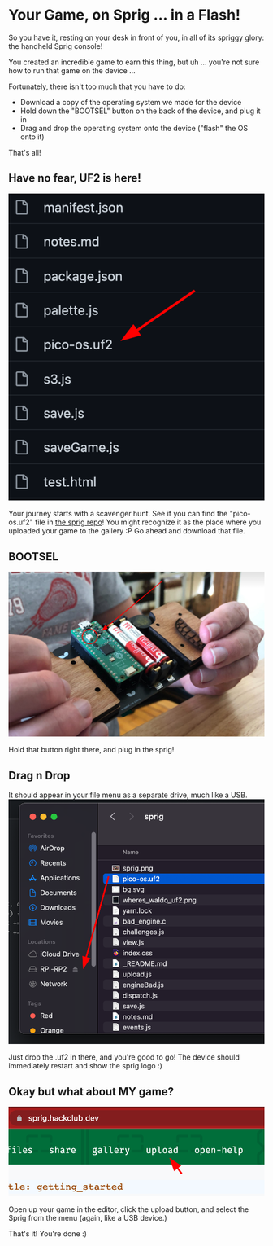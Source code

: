 # Your Game, on Sprig ... in a Flash!

So you have it, resting on your desk in front of you, in all of its spriggy glory: the handheld Sprig console!

You created an incredible game to earn this thing, but uh ... you're not sure how to run that game on the device ...

Fortunately, there isn't too much that you have to do:
- Download a copy of the operating system we made for the device
- Hold down the "BOOTSEL" button on the back of the device, and plug it in
- Drag and drop the operating system onto the device ("flash" the OS onto it)

That's all!

## Have no fear, UF2 is here!
![hmm...](docs/wheres_waldo_uf2.png)

Your journey starts with a scavenger hunt.
See if you can find the "pico-os.uf2" file in [the sprig repo](https://github.com/hackclub/sprig)!
You might recognize it as the place where you uploaded your game to the gallery :P
Go ahead and download that file.

## BOOTSEL
![sprig!](docs/sprig.png)

Hold that button right there, and plug in the sprig!

## Drag n Drop
It should appear in your file menu as a separate drive, much like a USB.
![drop!](docs/drag_n_drop.png)

Just drop the .uf2 in there, and you're good to go! The device should immediately restart and show the sprig logo :)

## Okay but what about MY game?
![drop!](docs/upload_button.png)

Open up your game in the editor, click the upload button, and select the Sprig from the menu (again, like a USB device.)

That's it! You're done :)
